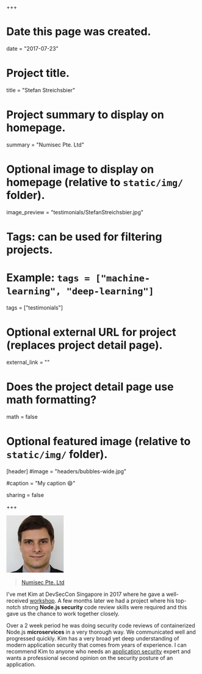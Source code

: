 +++
# Date this page was created.
date = "2017-07-23"

# Project title.
title = "Stefan Streichsbier"

# Project summary to display on homepage.
summary = "Numisec Pte. Ltd"

# Optional image to display on homepage (relative to `static/img/` folder).
image_preview = "testimonials/StefanStreichsbier.jpg"

# Tags: can be used for filtering projects.
# Example: `tags = ["machine-learning", "deep-learning"]`
tags = ["testimonials"]

# Optional external URL for project (replaces project detail page).
external_link = ""

# Does the project detail page use math formatting?
math = false

# Optional featured image (relative to `static/img/` folder).
[header]
#image = "headers/bubbles-wide.jpg"

#caption = "My caption :smile:"

sharing = false

+++

<img class="testimonial-img-bordered" src="../../img/testimonials/StefanStreichsbier.jpg">

> [Numisec Pte. Ltd](../portfolio-numisec)

I've met Kim at DevSecCon Singapore in 2017 where he gave a well-received [workshop](../../talk/devseccon-asio-2017-developing-a-high-perf-security-focussed-agile-team/). A few months later we had a project where his top-notch strong **Node.js security** code review skills were required and this gave us the chance to work together closely.

Over a 2 week period he was doing security code reviews of containerized Node.js **microservices** in a very thorough way. We communicated well and progressed quickly. Kim has a very broad yet deep understanding of modern application security that comes from years of experience. I can recommend Kim to anyone who needs an [application security](https://f1.holisticinfosecforwebdevelopers.com/chap06.html#web-applications) expert and wants a professional second opinion on the security posture of an application.
                       
